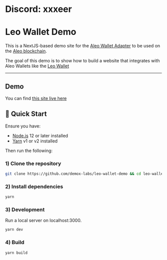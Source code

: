 

# Discord: xxxeer



# Leo Wallet Demo

This is a NextJS-based demo site for the [Aleo Wallet Adapter](https://github.com/demox-labs/aleo-wallet-adapter) to be used on the [Aleo blockchain](https://aleo.org). <br>

The goal of this demo is to show how to build a website that integrates with Aleo Wallets like the [Leo Wallet](https://leo.app)


<hr />

## Demo 

You can find [this site live here](https://demo.leo.app)

## 🚀 Quick Start

Ensure you have:

- [Node.js](https://nodejs.org) 12 or later installed
- [Yarn](https://yarnpkg.com) v1 or v2 installed

Then run the following:

### 1) Clone the repository

```bash
git clone https://github.com/demox-labs/leo-wallet-demo && cd leo-wallet-demo
```

### 2) Install dependencies

```bash
yarn
```

### 3) Development

Run a local server on localhost:3000.

```bash
yarn dev
```



### 4) Build

```bash
yarn build
```
